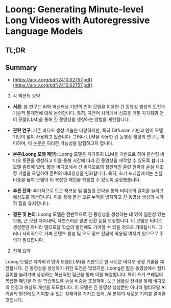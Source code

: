 # Loong: Generating Minute-level Long Videos with Autoregressive Language Models
## TL;DR
## Summary
- [https://arxiv.org/pdf/2410.02757.pdf](https://arxiv.org/pdf/2410.02757.pdf)

1. 각 섹션의 요약

- **서론**: 본 연구는 AI와 머신러닝 기반의 언어 모델을 이용한 긴 동영상 생성의 도전과 기술적 문제점에 대해 논의합니다. 특히, 자연어 처리에서 성공을 거둔 자가회귀 언어 모델(LLM)을 통해 긴 동영상을 생성하는 방법을 제안합니다.

- **관련 연구**: 기존 비디오 생성 기술은 다양하지만, 특히 Diffusion 기반과 언어 모델 기반이 많이 사용되고 있습니다. 그러나 LLM을 사용한 긴 동영상 생성의 연구는 미미하며, 이 논문은 이러한 가능성을 탐험하고자 합니다.

- **본론(Loong 모델 제안)**: Loong 모델은 자가회귀 LLM을 기반으로 하여 분산형 비디오 토큰을 생성하고 이를 통해 시간에 따라 긴 동영상을 제작할 수 있도록 합니다. 모델 훈련에 있어, 짧은 비디오에서 긴 비디오로의 점진적인 훈련 전략과 손실 재조정 기법을 도입하여 훈련의 비대칭성을 완화합니다. 특히, 초기 프레임에서는 손실 비중을 높여 모델이 더 복잡한 패턴을 학습할 수 있도록 설정했습니다.

- **추론 전략**: 추가적으로 토큰 재코딩 및 샘플링 전략을 통해 비디오의 길이를 늘리고 해상도를 개선합니다. 이를 통해 분산 오류 누적을 방지하고 긴 동영상 생성의 시각적 질을 유지합니다.

- **결론 및 논의**: Loong 모델은 전반적으로 긴 동영상을 생성하는 데 있어 일관성 있는 모습, 큰 모션 다이내믹, 자연스러운 장면 전환 등을 보장합니다. 이 모델은 비디오 생성뿐만 아니라 멀티모달 학습의 발전에도 기여할 수 있을 것으로 기대됩니다. 그러나 사회적으로 가짜 콘텐츠 생성 및 오도 정보 전달에 악용될 여지가 있으므로 주의가 필요합니다.

2. 전체 요약

Loong 모델은 자가회귀 언어 모델(LLM)을 기반으로 한 새로운 비디오 생성 기술을 제안합니다. 긴 동영상을 생성하기 위한 도전은 많았지만, Loong은 짧은 동영상에서 점차 길이를 늘려가며 생성하는 혁신적인 접근을 통해 이를 해결합니다. 특히 초기 프레임의 복잡한 패턴을 더 잘 학습하도록 손실 비중을 조정하며, 토큰 샘플링 전략을 통해 비디오의 연장과 해상도 개선을 도모합니다. 이 모델은 긴 동영상 생성뿐만 아니라 멀티모달 AI 기술의 발전에도 기여할 수 있는 잠재력을 가지고 있어, AI 분야의 새로운 기회를 열어줄 것입니다.